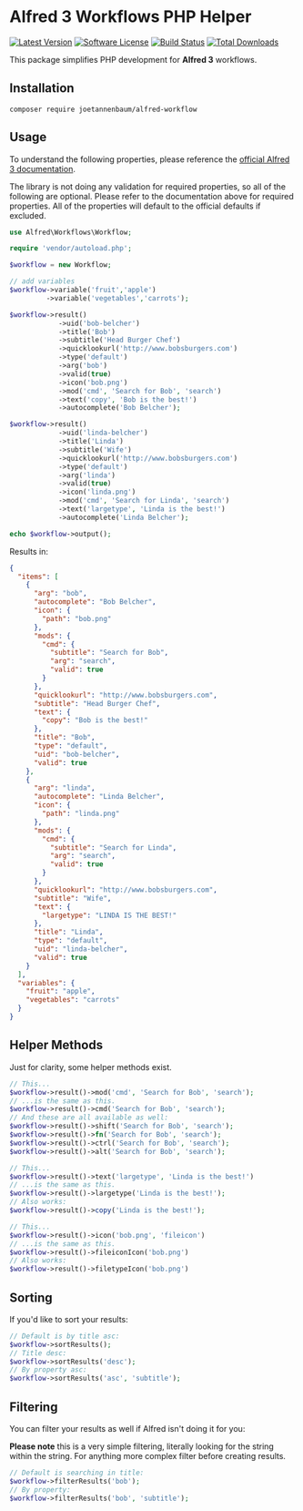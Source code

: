 # Alfred 3 Workflows PHP Helper

[![Latest Version](https://img.shields.io/github/tag/joetannenbaum/alfred-workflow.svg?style=flat&label=release)](https://github.com/joetannenbaum/alfred-workflow/tags)
[![Software License](https://img.shields.io/badge/license-MIT-brightgreen.svg?style=flat)](LICENSE.md)
[![Build Status](https://travis-ci.org/joetannenbaum/alfred-workflow.svg?branch=master)](https://travis-ci.org/joetannenbaum/alfred-workflow)
[![Total Downloads](https://img.shields.io/packagist/dt/joetannenbaum/alfred-workflow.svg?style=flat)](https://packagist.org/packages/league/climate)

This package simplifies PHP development for **Alfred 3** workflows.

## Installation

```
composer require joetannenbaum/alfred-workflow
```

## Usage

To understand the following properties, please reference the [official Alfred 3 documentation](https://www.alfredapp.com/help/workflows/inputs/script-filter/json/).

The library is not doing any validation for required properties, so all of the following are optional. Please refer to the documentation above for required properties. All of the properties will default to the official defaults if excluded.

```php
use Alfred\Workflows\Workflow;

require 'vendor/autoload.php';

$workflow = new Workflow;

// add variables
$workflow->variable('fruit','apple')
         ->variable('vegetables','carrots');

$workflow->result()
            ->uid('bob-belcher')
            ->title('Bob')
            ->subtitle('Head Burger Chef')
            ->quicklookurl('http://www.bobsburgers.com')
            ->type('default')
            ->arg('bob')
            ->valid(true)
            ->icon('bob.png')
            ->mod('cmd', 'Search for Bob', 'search')
            ->text('copy', 'Bob is the best!')
            ->autocomplete('Bob Belcher');

$workflow->result()
            ->uid('linda-belcher')
            ->title('Linda')
            ->subtitle('Wife')
            ->quicklookurl('http://www.bobsburgers.com')
            ->type('default')
            ->arg('linda')
            ->valid(true)
            ->icon('linda.png')
            ->mod('cmd', 'Search for Linda', 'search')
            ->text('largetype', 'Linda is the best!')
            ->autocomplete('Linda Belcher');

echo $workflow->output();
```

Results in:

```json
{
  "items": [
    {
      "arg": "bob",
      "autocomplete": "Bob Belcher",
      "icon": {
        "path": "bob.png"
      },
      "mods": {
        "cmd": {
          "subtitle": "Search for Bob",
          "arg": "search",
          "valid": true
        }
      },
      "quicklookurl": "http://www.bobsburgers.com",
      "subtitle": "Head Burger Chef",
      "text": {
        "copy": "Bob is the best!"
      },
      "title": "Bob",
      "type": "default",
      "uid": "bob-belcher",
      "valid": true
    },
    {
      "arg": "linda",
      "autocomplete": "Linda Belcher",
      "icon": {
        "path": "linda.png"
      },
      "mods": {
        "cmd": {
          "subtitle": "Search for Linda",
          "arg": "search",
          "valid": true
        }
      },
      "quicklookurl": "http://www.bobsburgers.com",
      "subtitle": "Wife",
      "text": {
        "largetype": "LINDA IS THE BEST!"
      },
      "title": "Linda",
      "type": "default",
      "uid": "linda-belcher",
      "valid": true
    }
  ],
  "variables": {
    "fruit": "apple",
    "vegetables": "carrots"
  }
}
```

## Helper Methods

Just for clarity, some helper methods exist.

```php
// This...
$workflow->result()->mod('cmd', 'Search for Bob', 'search');
// ...is the same as this.
$workflow->result()->cmd('Search for Bob', 'search');
// And these are all available as well:
$workflow->result()->shift('Search for Bob', 'search');
$workflow->result()->fn('Search for Bob', 'search');
$workflow->result()->ctrl('Search for Bob', 'search');
$workflow->result()->alt('Search for Bob', 'search');
```

```php
// This...
$workflow->result()->text('largetype', 'Linda is the best!')
// ...is the same as this.
$workflow->result()->largetype('Linda is the best!');
// Also works:
$workflow->result()->copy('Linda is the best!');
```

```php
// This...
$workflow->result()->icon('bob.png', 'fileicon')
// ...is the same as this.
$workflow->result()->fileiconIcon('bob.png')
// Also works:
$workflow->result()->filetypeIcon('bob.png')
```

## Sorting

If you'd like to sort your results:

```php
// Default is by title asc:
$workflow->sortResults();
// Title desc:
$workflow->sortResults('desc');
// By property asc:
$workflow->sortResults('asc', 'subtitle');
```

## Filtering

You can filter your results as well if Alfred isn't doing it for you:

**Please note** this is a very simple filtering, literally looking for the string within the string. For anything more complex filter before creating results.

```php
// Default is searching in title:
$workflow->filterResults('bob');
// By property:
$workflow->filterResults('bob', 'subtitle');
```
